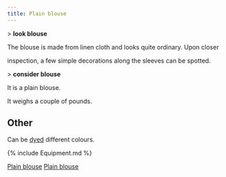 ```yaml
---
title: Plain blouse
---
```


\> **look blouse**

The blouse is made from linen cloth and looks quite ordinary. Upon
closer

inspection, a few simple decorations along the sleeves can be spotted.

\> **consider blouse**

It is a plain blouse.

It weighs a couple of pounds.

## Other

Can be [dyed](dye "wikilink") different colours.

{% include Equipment.md %}

[Plain blouse](Category:_Cloth_equipment "wikilink") [Plain
blouse](Category:_Body_items "wikilink")